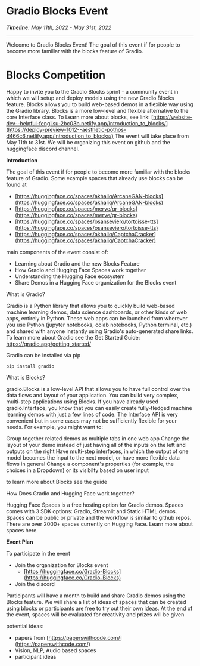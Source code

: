 # Gradio Blocks Event


_**Timeline**: May 11th, 2022 - May 31st, 2022_

---

Welcome to Gradio Blocks Event! The goal of this event if for people to become more familiar with the blocks feature of Gradio. 

# Blocks Competition

Happy to invite you to the Gradio Blocks sprint - a community event in which we will setup and deploy models using the new Gradio Blocks feature. Blocks allows you to build web-based demos in a flexible way using the Gradio library. Blocks is a more low-level and flexible alternative to the core Interface class. To Learn more about blocks, see link: [https://website-dev--helpful-fenglisu-2bc03b.netlify.app/introduction_to_blocks/](https://deploy-preview-1012--aesthetic-pothos-d466c6.netlify.app/introduction_to_blocks/) The event will take place from May 11th to 31st. We will be organizing this event on github and the huggingface discord channel.

**Introduction**

The goal of this event if for people to become more familiar with the blocks feature of Gradio. Some example spaces that already use blocks can be found at 

- [https://huggingface.co/spaces/akhaliq/ArcaneGAN-blocks](https://huggingface.co/spaces/akhaliq/ArcaneGAN-blocks)
- [https://huggingface.co/spaces/merve/gr-blocks](https://huggingface.co/spaces/merve/gr-blocks)
- [https://huggingface.co/spaces/osanseviero/tortoisse-tts](https://huggingface.co/spaces/osanseviero/tortoisse-tts)
- [https://huggingface.co/spaces/akhaliq/CaptchaCracker](https://huggingface.co/spaces/akhaliq/CaptchaCracker)

main components of the event consist of:

- Learning about Gradio and the new Blocks Feature
- How Gradio and Hugging Face Spaces work together
- Understanding the Hugging Face ecosystem
- Share Demos in a Hugging Face organization for the Blocks event

What is Gradio?

Gradio is a Python library that allows you to quickly build web-based machine learning demos, data science dashboards, or other kinds of web apps, entirely in Python. These web apps can be launched from wherever you use Python (jupyter notebooks, colab notebooks, Python terminal, etc.) and shared with anyone instantly using Gradio's auto-generated share links. To learn more about Gradio see the Get Started Guide: https://gradio.app/getting_started/

Gradio can be installed via pip

```pip install gradio```


What is Blocks?

gradio.Blocks is a low-level API that allows you to have full control over the data flows and layout of your application. You can build very complex, multi-step applications using Blocks. If you have already used gradio.Interface, you know that you can easily create fully-fledged machine learning demos with just a few lines of code. The Interface API is very convenient but in some cases may not be sufficiently flexible for your needs. For example, you might want to:

Group together related demos as multiple tabs in one web app
Change the layout of your demo instead of just having all of the inputs on the left and outputs on the right
Have multi-step interfaces, in which the output of one model becomes the input to the next model, or have more flexible data flows in general
Change a component's properties (for example, the choices in a Dropdown) or its visibilty based on user input

to learn more about Blocks see the guide


How Does Gradio and Hugging Face work together?

Hugging Face Spaces is a free hosting option for Gradio demos. Spaces comes with 3 SDK options: Gradio, Streamlit and Static HTML demos. Spaces can be public or private and the workflow is similar to github repos. There are over 2000+ spaces currently on Hugging Face. Learn more about spaces here.

**Event Plan**

To participate in the event

- Join the organization for Blocks event
    - [https://huggingface.co/Gradio-Blocks](https://huggingface.co/Gradio-Blocks)
- Join the discord

Participants will have a month to build and share Gradio demos using the Blocks feature. We will share a list of ideas of spaces that can be created using blocks or participants are free to try out their own ideas. At the end of the event, spaces will be evaluated for creativity and prizes will be given 

potential ideas: 

- papers from [https://paperswithcode.com/](https://paperswithcode.com/)
- Vision, NLP, Audio based spaces
- participant ideas
